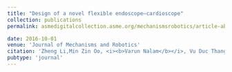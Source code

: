 ```yaml
---
title: "Design of a novel flexible endoscope—cardioscope"
collection: publications
permalink: asmedigitalcollection.asme.org/mechanismsrobotics/article-abstract/8/5/051014/383991

date: 2016-10-01
venue: 'Journal of Mechanisms and Robotics'
citation: 'Zheng Li,Min Zin Oo, <i><b>Varun Nalam</b></i>, Vu Duc Thang , Hongliang Ren , Theodoros Kofidis , Haoyong Yu'
pubtype: 'journal'
---
```






